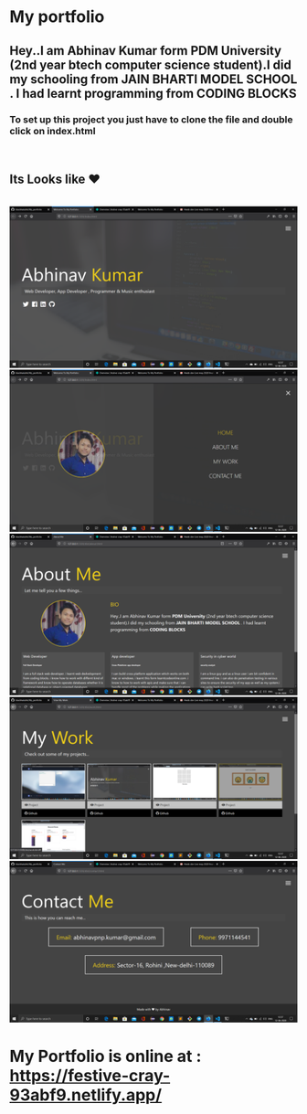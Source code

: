 # My portfolio

## Hey..I am Abhinav Kumar form <b>PDM University</b> (2nd year btech computer science student).I did my schooling from <b>JAIN BHARTI MODEL SCHOOL </b> . I had learnt programming  from <b>CODING BLOCKS</b></p>

### To set up this project you just have to clone the file and double click on index.html
<br>

## Its Looks like ❤ 
<br>
<img src = "/dist/img/sc2.png">
<br>
<img src = "/dist/img/sc1.png">
<br>
<img src = "/dist/img/sc3.png">
<br>
<img src = "/dist/img/sc4.png">
<br>
<img src = "/dist/img/sc5.png">
<br>

# My Portfolio is online at : <a herf = "https://festive-cray-93abf9.netlify.app/">https://festive-cray-93abf9.netlify.app/</a>